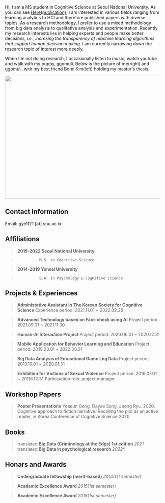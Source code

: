 Hi, I am a MS student in Cognitive Science at Seoul National University. As you can see [Here(publication)](https://scholar.google.com/citations?user=sIXOhAQAAAAJ&hl=ko/), I am interested in various fields ranging from learning analytics to HCI and therefore published papers with diverse topics. As a research methodology, I prefer to use a mixed methodology from big data analysis to qualitative analysis and experimentation. Recently, my research interests lies in helping experts and people make better decisions, *i.e., incresing the transparency of machine learning algorithms that support human decision making.* I am currently narrowing down the research topic of interest more deeply.

When I'm not doing research, I occasionally listen to music, watch youtube and walk with my puppy, ggomuli. Below is the picture of me(right) and ggomuli, with my best friend Bomi Kim(left) holding my master's thesis. 

<p align="center">
  <img src= "https://user-images.githubusercontent.com/97169006/148239162-13027886-b5d1-4099-8714-757631cb36d1.jpeg" width="550" height="400">
</p>

## Contact Information
Email: gye1121 [at] snu.ac.kr

## Affiliations 
> **2019-2022 Seoul National University**

>	            M.S. in Cognitive Science

> **2014-2019 Yonsei University**

>	            B.A. in Psychology & Cognitive Science
 

## Projects & Experiences 
> **Administative Assistant in The Korean Society for Cognitive Science**
>	            Experience period: 2021.11.01 ~ 2022.02.28

> **Advanced Technology based on Fact-check using AI**
>	            Project period: 2021.09.01 ~ 2021.11.30

> **Human-AI Interaction Project**
>	            Project period: 2020.06.01 ~ 2020.12.31

> **Mobile Application for Behavior Learning and Education**
>	            Project period: 2019.03.01 ~ 2022.08.31

> **Big Data Analysis of Educational Game Log Data**
>	            Project period: 2019.10.01 ~ 2020.01.31

> **Exhibition for Victions of Sexual Violence**
>	            Project period: 2016.07.01 ~ 20116.12.31
>	            Participation role: project manager


## Workshop Papers
> **Poster Presentations**
>	            Yeaeun Gong, Dayae Song, Jeong Ryu. 2020. Cognitive approach to fiction narrative: Recalling the plot as an active reader, in Korea Conference of Cognitive Science 2020.

## Books
> translated **Big Data (Criminology at the Edge) 1st edition** *2021*
> translated **Big Data in psychological research** *2022**

## Honars and Awards
> **Undergraduate fellowship (merit-based)** *2014(1st semester)*

> **Academic Excellence Award** *2015(1st semester)*

> **Academic Excellence Award** *2018(1st semester)*



<!---
YeaeunGong/YeaeunGong is a ✨ special ✨ repository because its `README.md` (this file) appears on your GitHub profile.
You can click the Preview link to take a look at your changes.
--->
